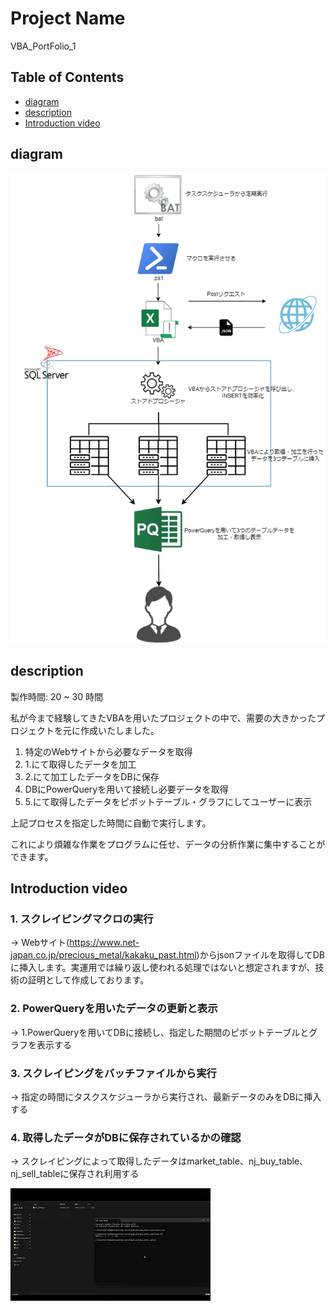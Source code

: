 # Project Name

VBA_PortFolio_1

## Table of Contents
- [diagram](#diagram)
- [description](#description)
- [Introduction video](#introduction-video)


## diagram

![構成図](/docs/portfolio_1.drawio.png)

## description

製作時間: 20 ~ 30 時間

私が今まで経験してきたVBAを用いたプロジェクトの中で、需要の大きかったプロジェクトを元に作成いたしました。

1. 特定のWebサイトから必要なデータを取得
2. 1.にて取得したデータを加工
3. 2.にて加工したデータをDBに保存
4. DBにPowerQueryを用いて接続し必要データを取得
5. 5.にて取得したデータをピボットテーブル・グラフにしてユーザーに表示

上記プロセスを指定した時間に自動で実行します。

これにより煩雑な作業をプログラムに任せ、データの分析作業に集中することができます。

## Introduction video

### 1. スクレイピングマクロの実行
-> Webサイト(https://www.net-japan.co.jp/precious_metal/kakaku_past.html)からjsonファイルを取得してDBに挿入します。実運用では繰り返し使われる処理ではないと想定されますが、技術の証明として作成しております。

### 2. PowerQueryを用いたデータの更新と表示
-> 1.PowerQueryを用いてDBに接続し、指定した期間のピボットテーブルとグラフを表示する

### 3. スクレイピングをバッチファイルから実行
-> 指定の時間にタスクスケジューラから実行され、最新データのみをDBに挿入する

### 4. 取得したデータがDBに保存されているかの確認
-> スクレイピングによって取得したデータはmarket_table、nj_buy_table、nj_sell_tableに保存され利用する

[![紹介動画](docs\サムネイル.png)](https://youtu.be/OihXIm_BcHs)

